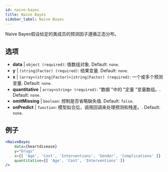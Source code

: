 ```yaml
---
id: naive-bayes
title: Naive Bayes
sidebar_label: Naive Bayes
---
```


Naive Bayes假设给定的类成员的预测因子遵循正态分布。

## 选项

* __data__ | `object (required)`: 值数组对象. Default: `none`.
* __y__ | `(string|Factor) (required)`: 结果变量. Default: `none`.
* __x__ | `(array<(string|Factor)>|string|Factor) (required)`: 一个或多个预测变量. Default: `none`.
* __quantitative__ | `array<string> (required)`: "数据 "中的 "定量 "变量数组。. Default: `none`.
* __omitMissing__ | `boolean`: 控制是否省略缺失值. Default: `false`.
* __onPredict__ | `function`: 模型拟合后，调用回调来处理预测和残差。. Default: `none`.


## 例子

```jsx live
<NaiveBayes 
    data={heartdisease} 
    y="Drugs"
    x={[ 'Age', 'Cost', 'Interventions', 'Gender', 'Complications' ]}
    quantitative={[ 'Age', 'Cost', 'Interventions' ]}
/>
```

